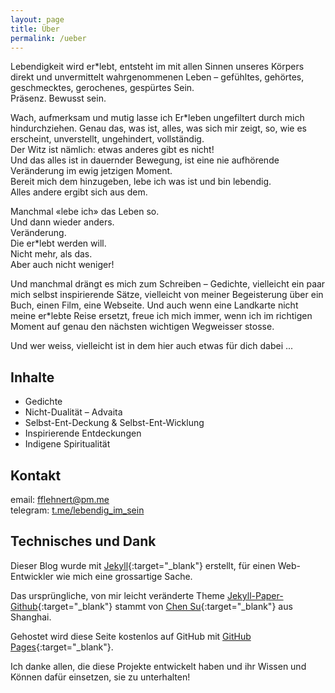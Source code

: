```yaml
---
layout: page
title: Über
permalink: /ueber
---
```


Lebendigkeit wird er\*lebt, entsteht im mit allen Sinnen unseres Körpers direkt und unvermittelt wahrgenommenen Leben – gefühltes, gehörtes, geschmecktes, gerochenes, gespürtes Sein.  
Präsenz. Bewusst sein.

Wach, aufmerksam und mutig lasse ich Er\*leben ungefiltert durch mich hindurchziehen. Genau das, was ist, alles, was sich mir zeigt, so, wie es erscheint, unverstellt, ungehindert, vollständig.  
Der Witz ist nämlich: etwas anderes gibt es nicht!  
Und das alles ist in dauernder Bewegung, ist eine nie aufhörende Veränderung im ewig jetzigen Moment.  
Bereit mich dem hinzugeben, lebe ich was ist und bin lebendig.  
Alles andere ergibt sich aus dem.

Manchmal «lebe ich» das Leben so.  
Und dann wieder anders.  
Veränderung.  
Die er*lebt werden will.  
Nicht mehr, als das.  
Aber auch nicht weniger!

Und manchmal drängt es mich zum Schreiben – Gedichte, vielleicht ein paar mich selbst inspirierende Sätze, vielleicht von meiner Begeisterung über ein Buch, einen Film, eine Webseite. Und auch wenn eine Landkarte nicht meine er\*lebte Reise ersetzt, freue ich mich immer, wenn ich im richtigen Moment auf genau den nächsten wichtigen Wegweisser stosse.

Und wer weiss, vielleicht ist in dem hier auch etwas für dich dabei ...


## Inhalte
* Gedichte
* Nicht-Dualität – Advaita
* Selbst-Ent-Deckung & Selbst-Ent-Wicklung
* Inspirierende Entdeckungen
* Indigene Spiritualität


## Kontakt
email: [fflehnert@pm.me](mailto:fflehnert@pm.me?subject=lebendig-im-sein.ch)  
telegram: [t.me/lebendig_im_sein](https://t.me/lebendig_im_sein)


## Technisches und Dank
Dieser Blog wurde mit [Jekyll](https://jekyllrb.com){:target="_blank"} erstellt, für einen Web-Entwickler wie mich eine grossartige Sache.

Das ursprüngliche, von mir leicht veränderte Theme [Jekyll-Paper-Github](https://github.com/ghosind/Jekyll-Paper-Github){:target="_blank"} stammt von [Chen Su](https://www.ghosind.com){:target="_blank"} aus Shanghai.

Gehostet wird diese Seite kostenlos auf GitHub mit [GitHub Pages](https://pages.github.com/){:target="_blank"}.

Ich danke allen, die diese Projekte entwickelt haben und ihr Wissen und Können dafür einsetzen, sie zu unterhalten!
